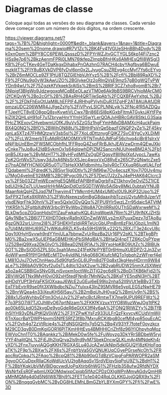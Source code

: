 # Diagramas de classe
Coloque aqui todas as versões do seu diagrama de classes. Cada versão deve começar com um número de dois dígitos, na ordem crescente.

<!-- Professor, eu nao estava conseguindo pegar o link correto entao exportei a url e colei abaixo   -->

https://viewer.diagrams.net/?tags=%7B%7D&highlight=0000ff&edit=_blank&layers=1&nav=1&title=Diagrama%20sem%20nome.drawio#R7V1Zc%2BK4Fv41VGUeSHnBBh4Dvdy%2Bk0xnOpm%2BPY8CC6PEWLQssszD%2FPYrWZJtvGCTYGLS6kp14Fi7znc2HSs9e7p6%2BkzAenmFPRj0LMN76tkfepZlmpbBfnHKs6AMHEsQfII8WSgl3KB%2FoCTKev4GeTDaKkgxDihabxPnOAzhnG7RACH4cbvYAgfbva6BDwuEmzkIitT%2FIY8uBXVkDVP6fyDyl6pn0x2LJyugCsuZREvg4ccMyf7Ys6cEYyo%2BrZ6mMOCLp9ZF1PtU8TQZGIEhbVJhYvz5%2B%2Fcfl%2Bbl89RaXD%2F9%2FONu9q0vW3kAwUZO%2BGIykeOlz2oRlnQVsE9mz57gB0gWQTyPWYDn94wU%2F75ZgzkKfVkqekSrAISs%2BmS%2BRIF3CZ7xho8yomB%2Br75Nlpigf3BIgWo9JdzwgoxqMCqBEeOLazVTM0e6Ak9bBS9BRCVhjoMArCM0i2fCKQvW%2Bo2cGf%2B%2BAsRH4QRTileSpAb%2FCQXBFAeYxItgL%2BJ%2F%2FDkFhEpOtUaM8LhEFPIF4JRHhgPVjyhjDuR31ZgHF2AT8AUAAfJDRpmzaUDC206WMR4JJfgeZsYg%2FiVPvvLSlCPLNNLyik%2FNc4fR5AZDQuFTJeeYCT8yIEO8gpQ8syKywtiVLCwx7Brj86EjSI8pKGxbFltmATGykrJAYtFPekjZlX2QHLsH91oF7u1ZbrywHnrYYmH35wYLerQOAJvHBRcGAV8StkLG3SaiaPHcZ1KExovCHyebwmUOfKJ9uVv5ZzG5z1hgFYmHMxDBAMXcH4uckPajmBX4Q0NQ%2BfO%2BWihON88tJ%2BHHPsVrQe5bazFGNQP2yZe%2F45kyjgnLaSXTz47FHMQtzwV3sb5sI%2F7XoLdDttznygFQIKZ7SyC8YgCyXLDiMIo7%2FcLW2merbTEuMdRIGMO0MXVRTNTmA0JMFqF56chvq4ciBr81sIrxVpNjFlbUnEBm2FWSMCObhfhL1FFRgoQ4ZspFRrBJkhJEAVzwDrm4QEwJXkjyCnke71vJp8u42IdBSvkmOx1s64glqwhDPjZM2SancniNUUhjeeBM2A%2Fb1qnB5JXzge%2ByMzHT7%2ByHFydMfIZsOgDFQgsyIf8II9pIXpfJypcL7awKsZpK2GrtWxS7Uswy3dJIxA6NlsSrXSJec4woxVxO8RyEx265CPzQNwtcZxe5zi7hsADMYHCNI0QR5u0TUTbHeXXM1dbmjhtu7qilvR0cTXXuqR6luqtUkLFpfTQdabemI%2FdredK%2B5ivr1lig0DtIv%2FtM96w7Ov4ecszKYoy7j70Uv4muu7MgO4yelmE1I28MB%2BC9Pygc09J%2F57DeU7J2zZsJ4ePHAK64Clcrc3ys%2F5b03Z2FmWEcwHgE5QM6zFAPIBHfjaDgrbFqZ13khoy0eOvlZ5Z1ICEbdUi2HkZq7LUUwpHrHrMAQpjDdOzlSGDTlWWo5Ai5by8MkL0ubtaVYNlJBMaanfpkQpHZSJqd7MThwyim4TYMkrntHUM4xUM0xl0U9JKjP32Upo%2FSxFPX2TpKs9XRWh3%2FWoNxewzs6mBgG8daaxjhbTczsU2ytuMh9JzerVfvlsdENgrFhk30hnV%2Fwx5QxIxODyQQq%2FPU9Ylr5wzLZrr95dajc5ATVtMYtKR5h%2FqItbXdNW3rbc9YRyWby2Wq8A7OhIIRRsI0UThSDaWxrweM%2BLkDw5cpZGGqnHjds0YlZauFwkahvKQL4UrqWpelA7Rim%2FU9rlNXJZHSiQAv1NBe%2B6l77TXIHDT0ekyjRa9nXIDnZwIWWLvs2mXPuuxDezv7dTAo8u6gzGN32srLUrnx2l8%2F5HEKH1zIdijRRTeUcGbUPmBnt6zFlkUGbziL1mIN3p7Ul4IMzWHU695Z1yWKduRRZLK5v4s59HSW9Lv22Q%2BXJT3e24cvU8cDqy1tXHyHSvvwh9rdYYmjULa7bbnwZvUrRpzBa2Ur16PV2pKL%2BTkgBPrM0%2Ba2xwX5uUEP6aGBMEHKnPbSlMgIBA%2BHaQl4npTTZ6KcOsPYpwUZ52BejQ9Xva2DkGlvO%2BBeaD2NElR1AJ%2BYxoHpKBO9UtZc%2BlBUk0OT%2BvSiODj5ZPLS0c3xah1Amo241FeKNrPYBT0r6HmuXUEDPZr2Jn3Zyr4oWIFwmR1f9YGHMEcMTDy4yldINLHAg068OKiufcMQTo1gbqh2zWFrerf4elLM81OJvJ7OvtChnHwoJ5d90fgt5nGL6UPm8d7F0q8xt3kgHevHDrrm9W84aLe7%2B6bA0V9Otvf2u0sTL4dtic1i2qX2uw%2B2vabRUDW25nmXJSXWeVa5o2a4CSBBIGxSNvG9LnjSvoxm1octlWcZlTjG2gc6dR%2BoDiTKB6kFid2i%2BViWQ6TNx9MyH0viO92xH5tedFNn8r7MnNQu%2BKsFYE5ndNI3H%2BTejHDdYUPf3HVaFK5lOXxauJ6WcE2uGEuj6eE99Io2nha52lI9VUt1eBBv3TXbEqTFbEvtrR9se0fjt3XWlbdbcNZju7YuIxx43lnZ9SMVR6e5yplLEG5zNwHE79%2BnrWQea4n33iXeuKH56I5avJ%2B2mBqUhJH0yaQ%2BmUy9n%2BS%2B8x1J5qWvhbvDFtm3OvlJJy2%2FwhcBcfJRmtwTX7me9UPU9REFWz%2F7o3PSO7i97TJOJhWvO67qrtNlzam%2FKKfKVzuxYtYO8WuzWwJOg1tPK2ao00k65LkdO52kygDe9yoGdeR6eGtXX3ff4v6aA%2FONQ1RlWZYy%2BiTfBih5IYH93yDNJPtKQV0jiW2%2F3YZPwKYsFz933ULFrQzFkvvcyKCUdVmWjI6TnXqcrBaYDWPHpvmiSNlfESRfZ3f8b7MxruRCKitbg80cefMl4ypR5ouEcACv%2FOvh4g72zVtRcje4s%2FdNSGlQHly7g5Q%2Bq4V93YF7foteF0oyzkcxM29CD3qyB0DmKgjGOR16PlTKmHHtEvs4BMHHlCriZhf8z96lYIOhpyhqMozEWVoChn1T0%2BAqnkkz%2BiMekD0w5fe%2FuWoyzg3DkYRrSBDbeW5ryjYYF4haljtQhL%2FjEJlh2IqQrya2ls9rd9yM7SbekDncwQLKLmAr4MNdeKh4ryXD%2Fnx7iuyviAQGgKKH7RGXASLu40JcAZwUkNIpj5dkIGUQYl8zKHoFqqaTK%2F9p%2BXw%2FX6s%2FnbYbVa5GVQNUKUqCGyePGrseNcOh%2FRaocRqCpkqJ%2FAqo%2BcpQ81%2BAb90pGTdBzVCjpgFqPARWOPR2aSM3gyoOCCuDqxRllaCKoWdlUcVU2tg8AqqSv1SrdVElqv5iqPoU9Z%2BdH1%2F%2BbYKqkUbVMVBlDgcvwdUoPqXtirb6hWG1%2FHzlb358ufw2RfdNYDXWsNrfxEsR0FwbmUXQOMdwixpCpiqb5lfAzCPDzOXIgWPnMmyAGdvQmHlRsMHMQMg4d0d5N6lW87Bhj9%2FETTo1e04O4RqLOLKKGJojGQRX9x%2FION%2BnqgqGvbMC%2ByDG8HLEMhLBmGZbYLBYXmGPY%2Ffj%2FwE%3D